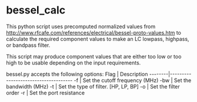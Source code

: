 # bessel_calc

This python script uses precomputed normalized values from http://www.rfcafe.com/references/electrical/bessel-proto-values.htm to calculate the required component values to make an LC lowpass, highpass, or bandpass filter.

This script may produce component values that are either too low or too high to be usable depending on the input requirements.

bessel.py accepts the following options:
Flag	| Description
--------|-------------------------------------
  -f	| Set the cutoff frequency (MHz)
  -bw	| Set the bandwidth (MHz)
  -t	| Set the type of filter. [HP, LP, BP]
  -o	| Set the filter order
  -r	| Set the port resistance

